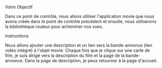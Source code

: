 Votre Objectif

 

Dans ce point de contrôle, nous allons utiliser l'application movie que nous avons créée dans le point de contrôle précédent et ensuite, nous utiliserons la bibliothèque routeur pour acheminer nos vues.

 


Instructions

Nous allons ajouter une description et un lien vers la bande-annonce (lien vidéo intégré) à l'objet movie.
Chaque fois que je clique sur une carte de film, je suis dirigé vers la description du film et la page de la bande-annonce.
Dans la page de description, je peux retourner à la page d'accueil.